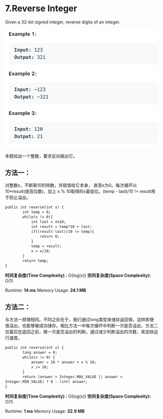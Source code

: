 # 7.Reverse Integer

Given a 32-bit signed integer, reverse digits of an integer.

![](.gitbook/assets/ying-mu-kuai-zhao-20190623-xia-wu-3.10.52.png)

本题给出一个整数，要求反向输出它。

## 方法一：

对整数x，不断取10的除数，并赋值给它本身， 直至x为0。每次循环以10\*result\(提高位数\)，加上 x % 10取得的x最低位。\(temp - last\)/10 != result用于防止溢出。

```text
public int reverse(int x) {
        int temp = 0;
        while(x != 0){
            int last = x%10;
            int result = temp*10 + last;
            if((result-last)/10 != temp){
                return 0;
            }
            temp = result;
            x = x/10;
        }
        return temp;
}
```

**时间复杂度\(Time Complexity\) :** O\(log\(x\)\)          **空间复杂度\(Space Complexity\):** O\(1\)

Runtime: **14 ms**                                                  Memory Usage: **24.1 MB**

## 方法二：

与方法一原理相同。不同之处在于，我们通过long类型来储存返回值，这样即便值溢出，也能够被成功储存。相比方法一中每次循环中判断一次是否溢出，方法二仅最后在返回之前，做一次是否溢出的判断。通过减少判断溢出的次数，来加快运行速度。

```text
public int reverse(int x) {
        long answer = 0;
        while(x != 0) {
            answer = 10 * answer + x % 10;
            x /= 10;
        }
        return (answer > Integer.MAX_VALUE || answer < Integer.MIN_VALUE) ? 0 : (int) answer;
}
```

**时间复杂度\(Time Complexity\) :** O\(log\(x\)\)          **空间复杂度\(Space Complexity\):** O\(1\)

Runtime: **1 ms**                                                  Memory Usage: **32.9 MB**

